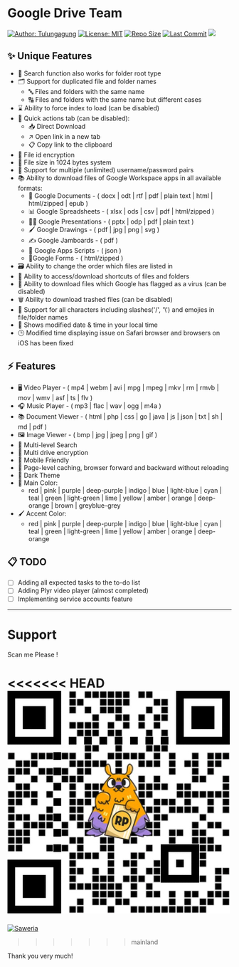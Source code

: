 # Google Drive Team

[![Author: Tulungagung](https://img.shields.io/badge/Author-tulungagung-blue.svg)](https://github.com/tulungagung)
[![License: MIT](https://img.shields.io/badge/License-MIT-green.svg)](https://opensource.org/licenses/MIT)
[![Repo Size](https://img.shields.io/github/repo-size/tulungagung/drive?color=2fc29d&label=Repo%20Size)]()
[![Last Commit](https://img.shields.io/github/last-commit/tulungagung/drive?label=Last%20Commit)]()
[![](https://data.jsdelivr.com/v1/package/gh/tulungagung/drive/badge)](https://www.jsdelivr.com/package/gh/tulungagung/drive)

## ✨ Unique Features

- 🔎 Search function also works for folder root type
- 🗂️ Support for duplicated file and folder names
   - 🔤 Files and folders with the same name
   - 🔠 Files and folders with the same name but different cases
- ⌛ Ability to force index to load (can be disabled)
- 🚀 Quick actions tab (can be disabled):
   - 📥 Direct Download
   - ↗️ Open link in a new tab
   - 📋 Copy link to the clipboard
- 🔐 File id encryption
- 🔢 File size in 1024 bytes system
- 👥 Support for multiple (unlimited) username/password pairs
- 📚 Ability to download files of Google Workspace apps in all available formats:
   - 📘 Google Documents - ( docx | odt | rtf | pdf | plain text | html | html/zipped | epub )
   - 📊 Google Spreadsheets - ( xlsx | ods | csv | pdf | html/zipped )
   - 👨‍🏫 Google Presentations - ( pptx | odp | pdf | plain text )
   - 🖌 Google Drawings - ( pdf | jpg | png | svg )
   - ✍ Google Jamboards - ( pdf )
   - 📜 Google Apps Scripts - ( json )
   - 📃Google Forms - ( html/zipped )
- 🗃️ Ability to change the order which files are listed in
- 📂 Ability to access/download shortcuts of files and folders
- 🦠 Ability to download files which Google has flagged as a virus (can be disabled)
- 🗑️ Ability to download trashed files (can be disabled)
- 🔡 Support for all characters including slashes('/', '\\') and emojies in file/folder names
- 📅 Shows modified date & time in your local time
- 🕒 Modified time displaying issue on Safari browser and browsers on iOS has been fixed

## ⚡ Features

- 🖥 Video Player - ( mp4 | webm | avi | mpg | mpeg | mkv | rm | rmvb | mov | wmv | asf | ts | flv )
- 🎧 Music Player - ( mp3 | flac | wav | ogg | m4a )
- 📚 Document Viewer - ( html | php | css | go | java | js | json | txt | sh | md | pdf )
- 🖼️ Image Viewer - ( bmp | jpg | jpeg | png | gif )
- 🔎 Multi-level Search
- 🔐 Multi drive encryption
- 📱 Mobile Friendly
- 💾 Page-level caching, browser forward and backward without reloading
- 🧥 Dark Theme
- 🎨 Main Color:
   - red | pink | purple | deep-purple | indigo | blue | light-blue |
     cyan | teal | green | light-green | lime | yellow | amber | orange |
     deep-orange | brown | greyblue-grey
- 🖌 Accent Color:
   - red | pink | purple | deep-purple | indigo | blue | light-blue | cyan | teal | green | light-green | lime | yellow | amber | orange | deep-orange

## 📋 TODO
 - [ ] Adding all expected tasks to the to-do list
 - [ ] Adding Plyr video player (almost completed)
 - [ ] Implementing service accounts feature

---

# Support

Scan me Please !

<<<<<<< HEAD
[![Saweria](/assets/images/saweria-qrcode.jpg)](https://saweria.co/candro)
=======
[![Saweria](https://cdn.jsdelivr.net/gh/tulungagung/drive@1.2.5/assets/images/saweria-qrcode.jpg)](https://saweria.co/candro)
>>>>>>> mainland

Thank you very much!
